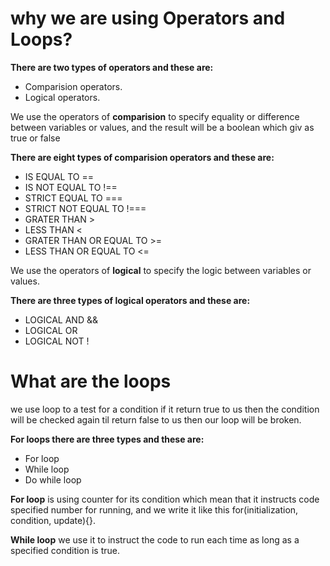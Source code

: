 # why we are using Operators and Loops? #

**There are two types of operators and these are:**

- Comparision operators.
- Logical operators.

We use the operators of **comparision** to specify equality or difference between variables or values, and the result will be a boolean which giv as true or false

**There are eight types of comparision operators and these are:**
- IS EQUAL TO ==
- IS NOT EQUAL TO !==
- STRICT EQUAL TO ===
- STRICT NOT EQUAL TO !===
- GRATER THAN >
- LESS THAN <
- GRATER THAN OR EQUAL TO >= 
- LESS THAN OR EQUAL TO <=

We use the operators of **logical** to specify the logic between variables or values.

**There are three types of logical operators and these are:** 
- LOGICAL AND &&
- LOGICAL OR 
- LOGICAL NOT ! 

# What are the loops #

we use loop to a test for a condition if it return true to us then the condition will be checked again til return false to us then our loop will be broken.

**For loops there are three types and these are:** 
- For loop
- While loop
- Do while loop

**For loop** is using counter for its condition which mean that it instructs code specified number for running, and we write it like this for(initialization, condition, update){}.

**While loop** we use it to instruct the code to run each time as long as a specified condition is true. 
